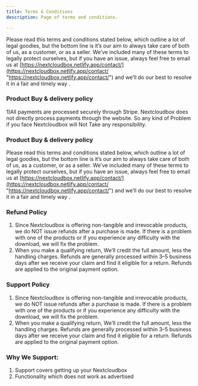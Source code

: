 ```yaml
---
title: Terms & Conditions
description: Page of terms and conditions.

---
```

Please read this terms and conditions stated below, which outline a lot of legal goodies, but the bottom line is it’s our aim to always take care of both of us, as a customer, or as a seller. We’ve included many of these terms to legally protect ourselves, but if you have an issue, always feel free to email us at [https://nextcloudbox.netlify.app/contact/](https://nextcloudbox.netlify.app/contact/ "https://nextcloudbox.netlify.app/contact/") and we’ll do our best to resolve it in a fair and timely way .

### Product Buy & delivery policy

1)All payments are processed securely through Stripe. Nextcloudbox does not directly process payments through the website. So any kind of Problem if you face Nextcloudbox will Not Take any responsibility.

### Product Buy & delivery policy

Please read this terms and conditions stated below, which outline a lot of legal goodies, but the bottom line is it’s our aim to always take care of both of us, as a customer, or as a seller. We’ve included many of these terms to legally protect ourselves, but if you have an issue, always feel free to email us at [https://nextcloudbox.netlify.app/contact/](https://nextcloudbox.netlify.app/contact/ "https://nextcloudbox.netlify.app/contact/") and we’ll do our best to resolve it in a fair and timely way .

### Refund Policy

1. Since Nextcloudbox is offering non-tangible and irrevocable products, we do NOT issue refunds after a purchase is made. If there is a problem with one of the products or if you experience any difficulty with the download, we will fix the problem.
2. When you make a qualifying return, We’ll credit the full amount, less the handling charges. Refunds are generally processed within 3–5 business days after we receive your claim and find it eligible for a return. Refunds are applied to the original payment option.

### Support Policy

1. Since Nextcloudbox is offering non-tangible and irrevocable products, we do NOT issue refunds after a purchase is made. If there is a problem with one of the products or if you experience any difficulty with the download, we will fix the problem.
2. When you make a qualifying return, We’ll credit the full amount, less the handling charges. Refunds are generally processed within 3–5 business days after we receive your claim and find it eligible for a return. Refunds are applied to the original payment option.

### Why We Support:

1. Support covers getting up your Nextcloudbox
2. Functionality which does not work as advertised